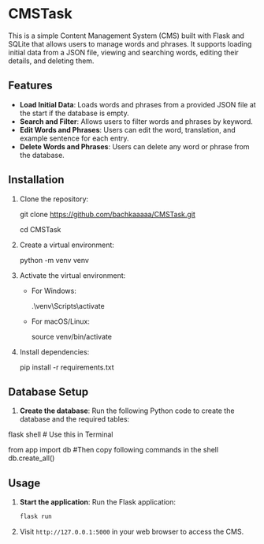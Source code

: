 # CMSTask
This is a simple Content Management System (CMS) built with Flask and SQLite that allows users to manage words and phrases. It supports loading initial data from a JSON file, viewing and searching words, editing their details, and deleting them.

## Features

- **Load Initial Data**: Loads words and phrases from a provided JSON file at the start if the database is empty.
- **Search and Filter**: Allows users to filter words and phrases by keyword.
- **Edit Words and Phrases**: Users can edit the word, translation, and example sentence for each entry.
- **Delete Words and Phrases**: Users can delete any word or phrase from the database.

## Installation

1. Clone the repository:

    
    git clone https://github.com/bachkaaaaa/CMSTask.git


    cd CMSTask
    

2. Create a virtual environment:

    
    python -m venv venv
    

3. Activate the virtual environment:

    - For Windows:
    
        
        .\venv\Scripts\activate
        

    - For macOS/Linux:
    
        source venv/bin/activate
        

4. Install dependencies:

    pip install -r requirements.txt

## Database Setup

1. **Create the database**: Run the following Python code to create the database and the required tables:

  flask shell    # Use this in Terminal 


  from app import db  #Then copy following commands in the shell
  db.create_all()  
    

## Usage

1. **Start the application**: Run the Flask application:

    ```bash
    flask run
    ```

2. Visit `http://127.0.0.1:5000` in your web browser to access the CMS.
